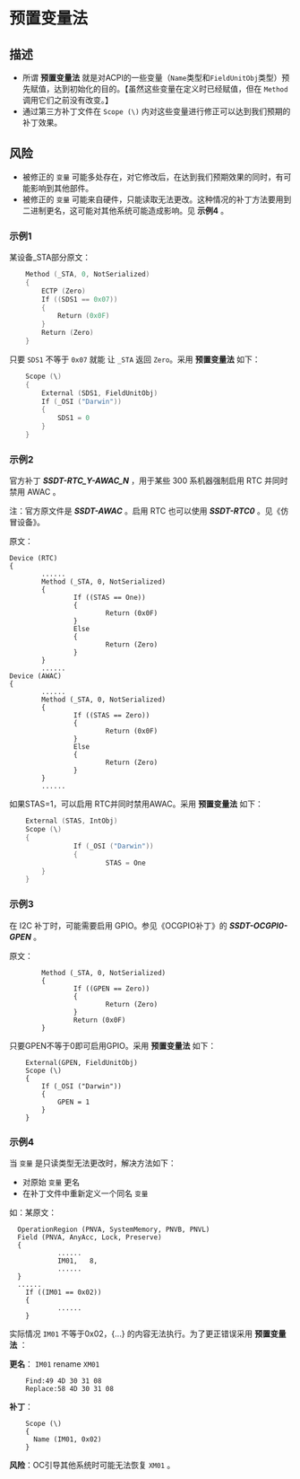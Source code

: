 # 预置变量法

## 描述

- 所谓 **预置变量法** 就是对ACPI的一些变量（`Name`类型和`FieldUnitObj`类型）预先赋值，达到初始化的目的。【虽然这些变量在定义时已经赋值，但在 `Method` 调用它们之前没有改变。】
- 通过第三方补丁文件在 `Scope (\)` 内对这些变量进行修正可以达到我们预期的补丁效果。

## 风险

- 被修正的 `变量` 可能多处存在，对它修改后，在达到我们预期效果的同时，有可能影响到其他部件。
- 被修正的 `变量` 可能来自硬件，只能读取无法更改。这种情况的补丁方法要用到二进制更名，这可能对其他系统可能造成影响。见 **示例4** 。

### 示例1

某设备_STA部分原文：

```Swift
    Method (_STA, 0, NotSerialized)
    {
        ECTP (Zero)
        If ((SDS1 == 0x07))
        {
            Return (0x0F)
        }
        Return (Zero)
    }
```

只要 `SDS1` 不等于 `0x07` 就能 让 `_STA` 返回 `Zero`。采用 **预置变量法** 如下：

```Swift
    Scope (\)
    {
        External (SDS1, FieldUnitObj)
        If (_OSI ("Darwin"))
        {
            SDS1 = 0
        }
    }
```

### 示例2

官方补丁 ***SSDT-RTC_Y-AWAC_N*** ，用于某些 300 系机器强制启用 RTC 并同时禁用 AWAC 。

注：官方原文件是 ***SSDT-AWAC*** 。启用 RTC 也可以使用 ***SSDT-RTC0*** 。见《仿冒设备》。

原文：

```
Device (RTC)
{
		......
		Method (_STA, 0, NotSerialized)
		{
				If ((STAS == One))
				{
						Return (0x0F)
				}
				Else
				{
						Return (Zero)
				}
		}
		......
Device (AWAC)
{
		......
		Method (_STA, 0, NotSerialized)
		{
				If ((STAS == Zero))
				{
						Return (0x0F)
				}
				Else
				{
						Return (Zero)
				}
		}
		......
```

如果STAS=1，可以启用 RTC并同时禁用AWAC。采用 **预置变量法** 如下：

```Swift
    External (STAS, IntObj)
    Scope (\)
    {
				If (_OSI ("Darwin"))
				{
						STAS = One
        }
    }
```

### 示例3

在 I2C 补丁时，可能需要启用 GPIO。参见《OCGPIO补丁》的 ***SSDT-OCGPI0-GPEN*** 。

原文：

```
		Method (_STA, 0, NotSerialized)
		{
				If ((GPEN == Zero))
				{
						Return (Zero)
				}
				Return (0x0F)
		}
```

只要GPEN不等于0即可启用GPIO。采用 **预置变量法** 如下：

```
    External(GPEN, FieldUnitObj)   
    Scope (\)
    {
        If (_OSI ("Darwin"))
        {
            GPEN = 1
        }
    }
```

### 示例4

当 `变量` 是只读类型无法更改时，解决方法如下：

- 对原始 `变量` 更名
- 在补丁文件中重新定义一个同名 `变量` 

如：某原文：

```
  OperationRegion (PNVA, SystemMemory, PNVB, PNVL)
  Field (PNVA, AnyAcc, Lock, Preserve)
  {
			......
			IM01,   8,           
			......
  }
  ......
	If ((IM01 == 0x02))
	{
			......
	}
```

实际情况 `IM01` 不等于0x02，{...} 的内容无法执行。为了更正错误采用 **预置变量法** ：

**更名**： `IM01` rename `XM01` 

```
	Find:49 4D 30 31 08
	Replace:58 4D 30 31 08
```

**补丁**：

```
	Scope (\)
	{
      Name (IM01, 0x02)
	}
```

**风险**：OC引导其他系统时可能无法恢复 `XM01` 。
